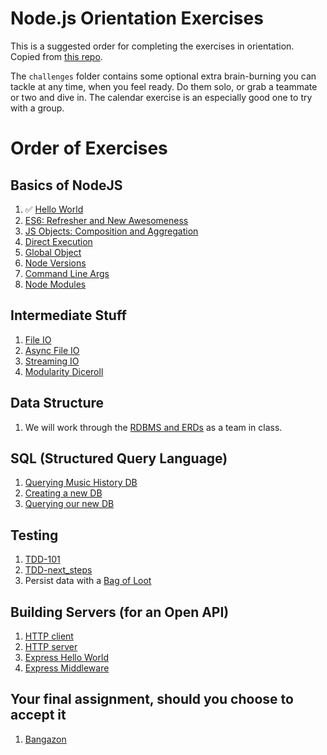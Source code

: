 # Node.js Orientation Exercises

This is a suggested order for completing the exercises in orientation. Copied from [this repo](https://github.com/nashville-software-school/bangazon-corp/tree/master/orientation/resources).

The `challenges` folder contains some optional extra brain-burning you can tackle at any time, when you feel ready. Do them solo, or grab a teammate or two and dive in. The calendar exercise is an especially good one to try with a group.

# Order of Exercises

## Basics of NodeJS

1. :white_check_mark: [Hello World](helloWorld.js)
1. [ES6: Refresher and New Awesomeness](./01_es6-awesomeness.md)
1. [JS Objects: Composition and Aggregation](./01b-compose_aggregate.md)
1. [Direct Execution](./02-direct_execution.md)
1. [Global Object](./03-global_object.md)
1. [Node Versions](./04-nodejs_versions.md)
1. [Command Line Args](./05-command_arguments.md)
1. [Node Modules](./06-third_party_modules.md)

## Intermediate Stuff
1. [File IO](./07-file_io.md)
1. [Async File IO](./08-async_file_io.md)
1. [Streaming IO](./09-streaminf-io.md)
1. [Modularity Diceroll](./14-modularity-diceroll.md)

## Data Structure
1. We will work through the [RDBMS and ERDs](./10-relational-database-ERD.md) as a team in class.

## SQL (Structured Query Language)
1. [Querying Music History DB](./11-sql_queries_01.md)
1. [Creating a new DB](./12-SQLite_create_db.md)
1. [Querying our new DB](./13-SQLite_create_db_02.md)

## Testing
1. [TDD-101](./15-testing_101.md)
1. [TDD-next_steps](./16-tdd-first-steps.md)
1. Persist data with a [Bag of Loot](./17-tdd_bag-o-loot.md)

## Building Servers (for an Open API)
1. [HTTP client](./18-http_client.md)
1. [HTTP server](./19-http-server.md)
1. [Express Hello World](./20-express-hello-world.md)
1. [Express Middleware](./21-express-middleware.md)

## Your final assignment, should you choose to accept it
1. [Bangazon](./22-bangazon-ERD.md)
